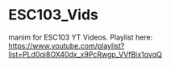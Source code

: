 # ESC103_Vids
manim for ESC103 YT Videos. Playlist here: https://www.youtube.com/playlist?list=PLd0qi8OX40dx_x9PcRwgp_VVfBix1qvqQ 
